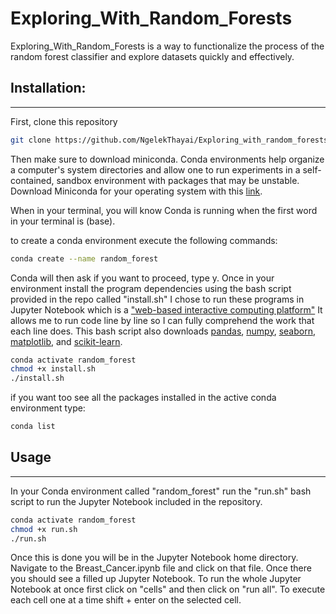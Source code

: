 # Exploring_With_Random_Forests

Exploring_With_Random_Forests is a way to functionalize the process of the random forest classifier and explore datasets quickly and effectively. 

## Installation:
------------

First, clone this repository 

```bash
git clone https://github.com/NgelekThayai/Exploring_with_random_forests.git
```
Then make sure to download miniconda. Conda environments help organize a computer's system directories and allow one to run experiments in a self-contained, sandbox environment with packages that may be unstable. Download Miniconda for your operating system  with this [link](https://docs.conda.io/projects/conda/en/latest/user-guide/install/download.html).

When in your terminal, you will know Conda is running when the first word in your terminal is (base).

to create a conda environment execute the following commands:

```bash
conda create --name random_forest
```
Conda will then ask if you want to proceed, type y.
Once in your environment install the program dependencies using the bash script provided in the repo called "install.sh"
I chose to run these programs in Jupyter Notebook which is a ["web-based interactive computing platform"](https://jupyter.org/)
It allows me to run code line by line so I can fully comprehend the work that each line does. 
This bash script also downloads [pandas](https://pandas.pydata.org/), [numpy](https://numpy.org/), [seaborn](https://seaborn.pydata.org/), [matplotlib](https://matplotlib.org/), and [scikit-learn](https://scikit-learn.org/stable/).

```bash 
conda activate random_forest
chmod +x install.sh
./install.sh
```

if you want too see all the packages installed in the active conda environment type:
```bash
conda list
```

## Usage
------------
In your Conda environment called "random_forest" run the "run.sh" bash script to run the Jupyter Notebook included in the repository.
```bash
conda activate random_forest
chmod +x run.sh
./run.sh
```
Once this is done you will be in the Jupyter Notebook home directory.
Navigate to the Breast_Cancer.ipynb file and click on that file. 
Once there you should see a filled up Jupyter Notebook. 
To run the whole Jupyter Notebook at once first click on "cells" and then click on "run all".
To execute each cell one at a time shift + enter on the selected cell.






